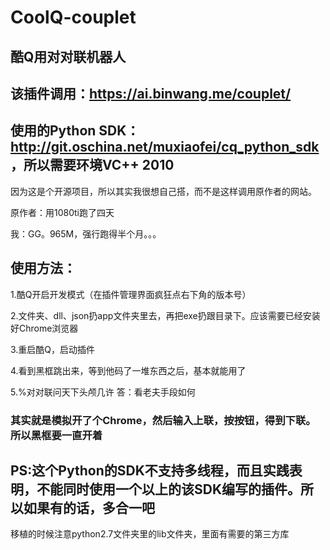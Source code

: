 # CoolQ-couplet

## 酷Q用对对联机器人

## 该插件调用：https://ai.binwang.me/couplet/

## 使用的Python SDK：http://git.oschina.net/muxiaofei/cq_python_sdk ，所以需要环境VC++ 2010

因为这是个开源项目，所以其实我很想自己搭，而不是这样调用原作者的网站。

原作者：用1080ti跑了四天

我：GG。965M，强行跑得半个月。。。

## 使用方法：

1.酷Q开启开发模式（在插件管理界面疯狂点右下角的版本号）

2.文件夹、dll、json扔app文件夹里去，再把exe扔跟目录下。应该需要已经安装好Chrome浏览器

3.重启酷Q，启动插件

4.看到黑框跳出来，等到他码了一堆东西之后，基本就能用了

5.%对对联问天下头颅几许 答：看老夫手段如何

### 其实就是模拟开了个Chrome，然后输入上联，按按钮，得到下联。所以黑框要一直开着


## PS:这个Python的SDK不支持多线程，而且实践表明，不能同时使用一个以上的该SDK编写的插件。所以如果有的话，多合一吧

移植的时候注意python2.7文件夹里的lib文件夹，里面有需要的第三方库
